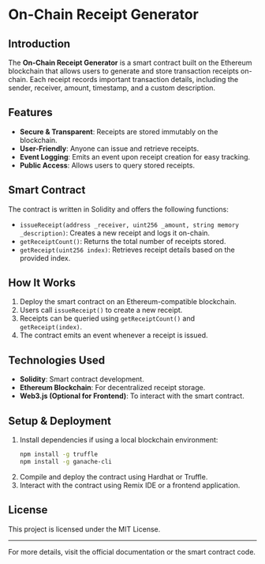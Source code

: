 # On-Chain Receipt Generator

## Introduction
The **On-Chain Receipt Generator** is a smart contract built on the Ethereum blockchain that allows users to generate and store transaction receipts on-chain. Each receipt records important transaction details, including the sender, receiver, amount, timestamp, and a custom description.

## Features
- **Secure & Transparent**: Receipts are stored immutably on the blockchain.
- **User-Friendly**: Anyone can issue and retrieve receipts.
- **Event Logging**: Emits an event upon receipt creation for easy tracking.
- **Public Access**: Allows users to query stored receipts.

## Smart Contract
The contract is written in Solidity and offers the following functions:
- `issueReceipt(address _receiver, uint256 _amount, string memory _description)`: Creates a new receipt and logs it on-chain.
- `getReceiptCount()`: Returns the total number of receipts stored.
- `getReceipt(uint256 index)`: Retrieves receipt details based on the provided index.

## How It Works
1. Deploy the smart contract on an Ethereum-compatible blockchain.
2. Users call `issueReceipt()` to create a new receipt.
3. Receipts can be queried using `getReceiptCount()` and `getReceipt(index)`.
4. The contract emits an event whenever a receipt is issued.

## Technologies Used
- **Solidity**: Smart contract development.
- **Ethereum Blockchain**: For decentralized receipt storage.
- **Web3.js (Optional for Frontend)**: To interact with the smart contract.

## Setup & Deployment
1. Install dependencies if using a local blockchain environment:
   ```sh
   npm install -g truffle
   npm install -g ganache-cli
   ```
2. Compile and deploy the contract using Hardhat or Truffle.
3. Interact with the contract using Remix IDE or a frontend application.

## License
This project is licensed under the MIT License.

---
For more details, visit the official documentation or the smart contract code.


